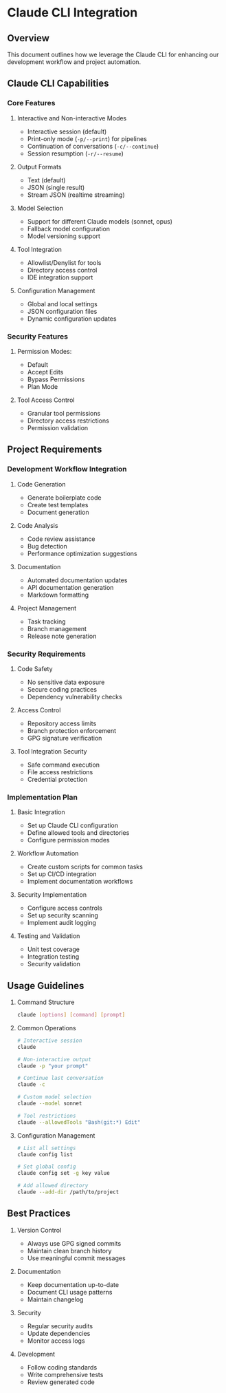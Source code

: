 # Claude CLI Integration

## Overview

This document outlines how we leverage the Claude CLI for enhancing our development workflow and project automation.

## Claude CLI Capabilities

### Core Features

1. Interactive and Non-interactive Modes
   - Interactive session (default)
   - Print-only mode (`-p/--print`) for pipelines
   - Continuation of conversations (`-c/--continue`)
   - Session resumption (`-r/--resume`)

2. Output Formats
   - Text (default)
   - JSON (single result)
   - Stream JSON (realtime streaming)

3. Model Selection
   - Support for different Claude models (sonnet, opus)
   - Fallback model configuration
   - Model versioning support

4. Tool Integration
   - Allowlist/Denylist for tools
   - Directory access control
   - IDE integration support

5. Configuration Management
   - Global and local settings
   - JSON configuration files
   - Dynamic configuration updates

### Security Features

1. Permission Modes:
   - Default
   - Accept Edits
   - Bypass Permissions
   - Plan Mode

2. Tool Access Control
   - Granular tool permissions
   - Directory access restrictions
   - Permission validation

## Project Requirements

### Development Workflow Integration

1. Code Generation
   - Generate boilerplate code
   - Create test templates
   - Document generation

2. Code Analysis
   - Code review assistance
   - Bug detection
   - Performance optimization suggestions

3. Documentation
   - Automated documentation updates
   - API documentation generation
   - Markdown formatting

4. Project Management
   - Task tracking
   - Branch management
   - Release note generation

### Security Requirements

1. Code Safety
   - No sensitive data exposure
   - Secure coding practices
   - Dependency vulnerability checks

2. Access Control
   - Repository access limits
   - Branch protection enforcement
   - GPG signature verification

3. Tool Integration Security
   - Safe command execution
   - File access restrictions
   - Credential protection

### Implementation Plan

1. Basic Integration
   - Set up Claude CLI configuration
   - Define allowed tools and directories
   - Configure permission modes

2. Workflow Automation
   - Create custom scripts for common tasks
   - Set up CI/CD integration
   - Implement documentation workflows

3. Security Implementation
   - Configure access controls
   - Set up security scanning
   - Implement audit logging

4. Testing and Validation
   - Unit test coverage
   - Integration testing
   - Security validation

## Usage Guidelines

1. Command Structure

   ```bash
   claude [options] [command] [prompt]
   ```

2. Common Operations

   ```bash
   # Interactive session
   claude

   # Non-interactive output
   claude -p "your prompt"

   # Continue last conversation
   claude -c

   # Custom model selection
   claude --model sonnet

   # Tool restrictions
   claude --allowedTools "Bash(git:*) Edit"
   ```

3. Configuration Management

   ```bash
   # List all settings
   claude config list

   # Set global config
   claude config set -g key value

   # Add allowed directory
   claude --add-dir /path/to/project
   ```

## Best Practices

1. Version Control
   - Always use GPG signed commits
   - Maintain clean branch history
   - Use meaningful commit messages

2. Documentation
   - Keep documentation up-to-date
   - Document CLI usage patterns
   - Maintain changelog

3. Security
   - Regular security audits
   - Update dependencies
   - Monitor access logs

4. Development
   - Follow coding standards
   - Write comprehensive tests
   - Review generated code
